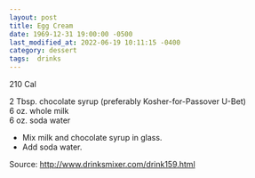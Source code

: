 ```yaml
---
layout: post
title: Egg Cream
date: 1969-12-31 19:00:00 -0500
last_modified_at: 2022-06-19 10:11:15 -0400
category: dessert
tags:  drinks
---
```

210 Cal

2 Tbsp. chocolate syrup (preferably Kosher-for-Passover U-Bet)  
6 oz. whole milk  
6 oz. soda water  

* Mix milk and chocolate syrup in glass.
* Add soda water.

Source: <http://www.drinksmixer.com/drink159.html>
